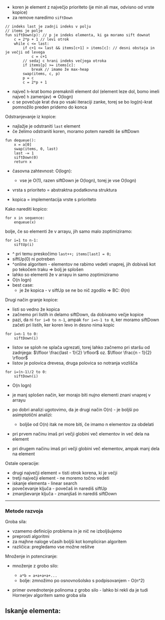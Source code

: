 - koren je element z največjo prioriteto (je min ali max, odvisno od vrste kopice)
- za remove naredimo `siftDown`

```
// indeks last je zadnji indeks v polju
// items je polje
fun siftDown(p): // p je indeks elementa, ki ga moramo sift downat
	c = 2*p + 1 // levi otrok
	while c <= last:
		if c+1 <= last && items[c+1] > items[c]: // desni obstaja in je večji od levega
			c = c+1
		// sedaj c hrani indeks večjega otroka
		if items[p] >= items[c]:
			break // imamo že max-heap
		swap(items, c, p)
		p = c
		c = 2*p + 1
```

- največ `h`-krat bomo premaknili element dol (element leze dol, bomo imeli največ `h` zamenjav) => O(logn)
- c se povečuje krat dva po vsaki iteraciji zanke, torej se bo log(n)-krat pomnožilo preden pridemo do konca

Odstranjevanje iz kopice:
- najlažje je odstraniti `last` element
- če želimo odstraniti koren, moramo potem narediti še siftDown
```
fun dequeue():
	x = a[0]
	swap(items, 0, last)
	last -= 1
	siftDown(0)
	return x
```

- časovna zahtevnost: O(logn):
	- vse je O(1), razen siftDown je O(logn), torej je vse O(logn)

- vrsta s prioriteto = abstraktna podatkovna struktura
- kopica = implementacija vrste s prioriteto

Kako narediti kopico:
```
for x in sequence:
	enqueue(x)
```
bolje, če so elementi že v arrayu, jih samo malo zoptimiziramo:
```
for i=1 to n-1:
	siftUp(i)
```
- ^ pri temu preskočimo `last++; items[last] = 0;`
- siftUp(0) ni potreben
- ^online algoritem - elementov ne rabimo vedeti vnaprej, jih dobivaš kot po tekočem traku => bolj je splošen
- lahko so elementi že v arrayu in samo zoptimiziramo
- O(n logn)
- best case:
	- je že kopica - v siftUp se ne bo nič zgodilo => BC: $\Theta(n)$

Drugi način granje kopice:
- listi so vedno že kopica
- začnemo pri listih in delamo siftDown, da dobivamo večje kopice
- pazi, da ni `for i=0 to n-1`, ampak `for i=n-1 to 0`, ker moramo siftDown začeti pri listih, ker koren levo in desno nima kopic
```
for i=n-1 to 0:
	siftDown(i)
```
- listov se sploh ne splača ugrezati, torej lahko začnemo pri staršu od zadnjega: $\lfloor \frac{last - 1}{2} \rfloor$ oz. $\lfloor \frac{n - 1}{2} \rfloor$
- listov je polovica drevesa, druga polovica so notranja vozlišča
```
for i=(n-1)/2 to 0:
	siftDown(i)
```
- O(n logn)
- je manj splošen način, ker morajo biti nujno elementi znani vnaprej v arrayu

- po dobri analizi ugotovimo, da je drugi način O(n) - je boljši po asimptotični analizi:
	- boljše od O(n) itak ne more biti, če imamo n elementov za obdelati
- pri prvem načinu imaš pri večji globini več elementov in več dela na element
- pri drugem načinu imaš pri večji globini več elementov, ampak manj dela na element

Ostale operacije:
- drugi največji element = tisti otrok korena, ki je večji
- tretji največji element - ne moremo točno vedeti
- iskanje elementa - linear search
- povečevanje ključa - povečaš in narediš siftUp
- zmanjševanje ključa - zmanjšaš in narediš siftDown

--- 

### Metode razvoja

Groba sila:
- vzamemo definicijo problema in je nič ne izboljšujemo
- preprosti algoritmi
- za majhne naloge včasih boljši kot kompliciran algoritem
- različica: pregledamo vse možne rešitve

Množenje in potenciranje:
- množenje z grobo silo:
	- `a*b = a+a+a+a+...`
	- bolje: zmnožimo po osnovnošolsko s podpisovanjem - O(n^2)

- primer ovrednotenje polinoma z grobo silo - lahko bi rekli da je tudi Hornerjev algoritem samo groba sila

Iskanje elementa:
- 